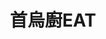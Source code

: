 ---
title: "首烏廚EAT"
description: "首烏廚EAT"
layout: shop
keywords:
  - 美食競賽
  - 台灣美食
  - 美食精選
datePublished: "2025-06-30"
dateModified: "2025-07-04"
city: "新竹縣"
district: "竹北市"
address: "新竹縣竹北市成功二街31號"
phone: "036688609"
geo: "24.820187283396464, 121.02329568987837"
google_map: "https://maps.app.goo.gl/xk4nBoghWkthcgor6"
footinder: "https://footinder.com.tw/%E6%96%B0%E7%AB%B9%E7%B8%A3%E7%AB%B9%E5%8C%97%E5%B8%82/127911/"
official: "https://www.facebook.com/profile.php?id=100064184345026"
award:
  - name: "500盤"
    year: "2024"
    entries:
      - dishes:
          - "酸菜炒飯"

---